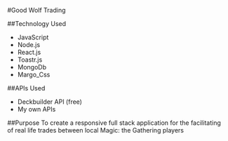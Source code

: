 #Good Wolf Trading

##Technology Used
- JavaScript
- Node.js
- React.js
- Toastr.js
- MongoDb
- Margo_Css

##APIs Used
- Deckbuilder API (free)
- My own APIs

##Purpose
  To create a responsive full stack application for the facilitating of real
life trades between local Magic: the Gathering players
